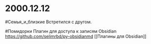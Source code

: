 # 2000.12.12

#Семья_и_близкие 
Встретился с другом.

#Помидорки
Плагин для доступа к записям Obsidian
https://github.com/selimrbd/py-obsidianmd
[[Плагины для Obsidian]]
